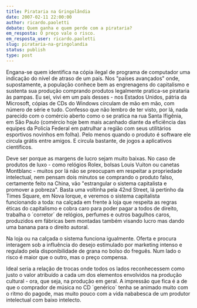 ```yaml
---
title: Pirataria na Gringolândia
date: 2007-02-11 22:00:00
author: ricardo.paoletti
debate: Quem ganha e quem perde com a pirataria?
em_resposta: O preço vale o risco.
em_resposta_user: ricardo.paoletti
slug: pirataria-na-gringolandia
status: publish 
type: post
---
```


Engana-se quem identifica na cópia ilegal de programa de computador uma indicação do nível de atraso de um país. Nos "países avançados" onde, supostamente, a população conhece bem as engrenagens do capitalismo e sustenta sua produção comprando produtos legalmente pratica-se pirataria às pampas. Eu sei, vivi em um país desses - nos Estados Unidos, pátria da Microsoft, cópias de CDs do Windows circulam de mão em mão, com número de série e tudo. Confesso que não lembro de ter visto, por lá, nada parecido com o comércio aberto como o se pratica na rua Santa Ifigênia, em São Paulo (comércio hoje bem mais acanhado diante da eficiência das equipes da Policia Federal em patrulhar a região com seus utilitários esportivos novinhos em folha). Pelo menos quando o produto é software ele circula grátis entre amigos. E circula bastante, de jogos a aplicativos científicos.  
  
Deve ser porque as margens de lucro sejam muito baixas. No caso de produtos de luxo - como relógios Rolex, bolsas Louis Vuiton ou canetas Montblanc - muitos por lá não se preocupam em respeitar a propriedade intelectual, nem pensam dois minutos se comprando o produto falso, certamente feito na China, vão "estrangular o sistema capitalista e promover a pobreza". Basta uma voltinha pela 42nd Street, lá pertinho da Times Square, em Nova Iorque, e veremos o sistema capitalista funcionando a toda: na calçada em frente à loja que respeita as regras éticas do capitalismo e cobra caro para poder pagar a todos de direito, trabalha o ´corretor´ de relógios, perfumes e outros bagulhos caros, produzidos em fábricas bem montadas também visando lucro mas dando uma banana para o direito autoral.  
  
Na loja ou na calçada o sistema funciona igualmente. Oferta e procura interagem sob a influência do desejo estimulado por marketing intenso e regulado pela disponibilidade de grana no bolso do freguês. Num lado o risco é maior que o outro, mas o preço compensa.  
  
Ideal seria a relação de trocas onde todos os lados reconhecessem como justo o valor atribuído a cada um dos elementos envolvidos na produção cultural - ora, que seja, na produção em geral. A impressão que fica é a de que o comprador de música no CD ´genérico´ tenha se animado muito com o ritmo do pagode, mas muito pouco com a vida nababesca de um produtor intelectual com baixo intelecto.
